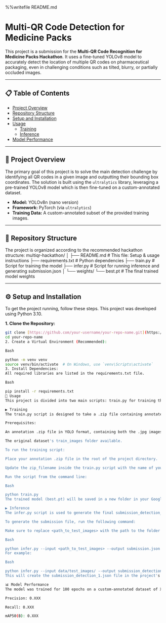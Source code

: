 %%writefile README.md
# Multi-QR Code Detection for Medicine Packs

This project is a submission for the **Multi-QR Code Recognition for Medicine Packs Hackathon**. It uses a fine-tuned YOLOv8 model to accurately detect the location of multiple QR codes on pharmaceutical packaging, even in challenging conditions such as tilted, blurry, or partially occluded images.

---

## 📋 Table of Contents

- [Project Overview](#-project-overview)
- [Repository Structure](#-repository-structure)
- [Setup and Installation](#-setup-and-installation)
- [Usage](#-usage)
  - [Training](#-training)
  - [Inference](#-inference)
- [Model Performance](#-model-performance)

---

## 📖 Project Overview

The primary goal of this project is to solve the main detection challenge by identifying all QR codes in a given image and outputting their bounding box coordinates. The solution is built using the `ultralytics` library, leveraging a pre-trained YOLOv8 model which is then fine-tuned on a custom-annotated dataset.

* **Model:** YOLOv8n (nano version)
* **Framework:** PyTorch (via `ultralytics`)
* **Training Data:** A custom-annotated subset of the provided training images.



---

## 📂 Repository Structure

The project is organized according to the recommended hackathon structure:
multiqr-hackathon/
│
├── README.md                # This file: Setup & usage instructions
├── requirements.txt         # Python dependencies
├── train.py                 # Script for training the model
├── infer.py                 # Script for running inference and generating submission.json
│
└── weights/
└── best.pt              # The final trained model weights


---

## ⚙️ Setup and Installation

To get the project running, follow these steps. This project was developed using Python 3.10.

**1. Clone the Repository:**
```bash
git clone [https://github.com/your-username/your-repo-name.git](https://github.com/your-username/your-repo-name.git)
cd your-repo-name
2. Create a Virtual Environment (Recommended):

Bash

python -m venv venv
source venv/bin/activate  # On Windows, use `venv\Scripts\activate`
3. Install Dependencies:
All required libraries are listed in the requirements.txt file.

Bash

pip install -r requirements.txt
🚀 Usage
This project is divided into two main scripts: train.py for training the model and infer.py for generating the submission file.

▶️ Training
The train.py script is designed to take a .zip file containing annotated images and labels and train the YOLOv8 model.

Prerequisites:

An annotation .zip file in YOLO format, containing both the .jpg images and their corresponding .txt label files.

The original dataset's train_images folder available.

To run the training script:

Place your annotation .zip file in the root of the project directory.

Update the zip_filename inside the train.py script with the name of your file.

Run the script from the command line:

Bash

python train.py
The trained model (best.pt) will be saved in a new folder in your Google Drive under MultiQR_Hackathon_Project/.

▶️ Inference
The infer.py script is used to generate the final submission_detection_1.json file for the hackathon. It takes a folder of images and the trained model weights as input.

To generate the submission file, run the following command:

Make sure to replace <path_to_test_images> with the path to the folder containing the test images.

Bash

python infer.py --input <path_to_test_images> --output submission.json --model_weights weights/best.pt
For example:

Bash

python infer.py --input data/test_images/ --output submission_detection_1.json --model_weights weights/best.pt
This will create the submission_detection_1.json file in the project's root directory.

📊 Model Performance
The model was trained for 100 epochs on a custom-annotated dataset of XX images (replace XX with the number of images you labeled). The final model achieved the following performance on its validation set:

Precision: 0.XXX

Recall: 0.XXX

mAP50(B): 0.XXX
